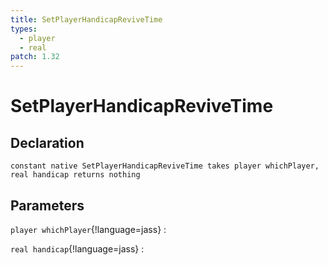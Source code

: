 ```yaml
---
title: SetPlayerHandicapReviveTime
types:
  - player
  - real
patch: 1.32
---
```


# SetPlayerHandicapReviveTime

## Declaration

```jass
constant native SetPlayerHandicapReviveTime takes player whichPlayer, real handicap returns nothing
```

## Parameters
`player whichPlayer`{!language=jass}
: 

`real handicap`{!language=jass}
: 
